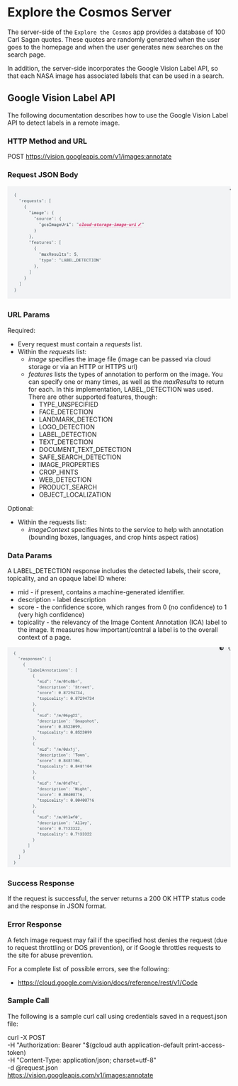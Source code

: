 # Explore the Cosmos Server

The server-side of the `Explore the Cosmos` app
provides a database of 100 Carl Sagan quotes. These quotes
are randomly generated when the user goes to the
homepage and when the user generates new searches
on the search page.

In addition, the server-side incorporates the Google Vision Label API,
so that each NASA image has associated labels that can be used in a search.

## Google Vision Label API

The following documentation describes how to use the Google Vision Label API to detect labels in a remote image.

### HTTP Method and URL

POST https://vision.googleapis.com/v1/images:annotate

### Request JSON Body

![Alt text](./readme/JSONBody.jpg?raw=true "JSONBody")

### URL Params

Required:

- Every request must contain a _requests_ list.
- Within the _requests_ list:
  - _image_ specifies the image file (image can be passed via cloud storage or via an HTTP or HTTPS url)
  - _features_ lists the types of annotation to perform on the image. You can specify one or many times, as well as the _maxResults_ to return for each. In this implementation, LABEL_DETECTION was used. There are other supported features, though:
    - TYPE_UNSPECIFIED
    - FACE_DETECTION
    - LANDMARK_DETECTION
    - LOGO_DETECTION
    - LABEL_DETECTION
    - TEXT_DETECTION
    - DOCUMENT_TEXT_DETECTION
    - SAFE_SEARCH_DETECTION
    - IMAGE_PROPERTIES
    - CROP_HINTS
    - WEB_DETECTION
    - PRODUCT_SEARCH
    - OBJECT_LOCALIZATION

Optional:

- Within the requests list:
  - _imageContext_ specifies hints to the service to help with annotation (bounding boxes, languages, and crop hints aspect ratios)

### Data Params

A LABEL_DETECTION response includes the detected labels, their score, topicality, and an opaque label ID where:

- mid - if present, contains a machine-generated identifier.
- description - label description
- score - the confidence score, which ranges from 0 (no confidence) to 1 (very high confidence)
- topicality - the relevancy of the Image Content Annotation (ICA) label to the image. It measures how important/central a label is to the overall context of a page.

![Alt text](./readme/SampleData.jpg?raw=true "SampleData")

### Success Response

If the request is successful, the server returns a 200 OK HTTP status code and the response in JSON format.

### Error Response

A fetch image request may fail if the specified host denies the request (due to request throttling or DOS prevention), or if Google throttles requests to the site for abuse prevention.

For a complete list of possible errors, see the following:

- https://cloud.google.com/vision/docs/reference/rest/v1/Code

### Sample Call

The following is a sample curl call using credentials saved in a request.json file:

curl -X POST \
-H "Authorization: Bearer "$(gcloud auth application-default print-access-token) \
-H "Content-Type: application/json; charset=utf-8" \
-d @request.json \
https://vision.googleapis.com/v1/images:annotate
